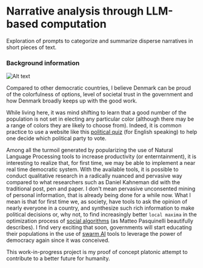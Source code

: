 # Narrative analysis through LLM-based computation

Exploration of prompts to categorize and summarize disperse narratives in short pieces of text.

### Background information

![Alt text](https://github.com/Pentacosiarca/nlp-llm-narrative-category-summary/blob/main/danishDemocracy.jpg)

Compared to other democratic countries, I believe Denmark can be proud of the colorfulness of options, level of societal trust in the government and how Denmark broadly keeps up with the good work.

While living here, it was mind shifting to learn that a good number of the population is not set in electing any particular color (although there may be a range of colors they are likely to choose from). Indeed, it is common practice to use a website like this [political quiz](https://danmark.isidewith.com/en/political-quiz) (for English speaking) to help one decide which political party to vote.

Among all the turmoil generated by popularizing the use of Natural Language Processing tools to increase productivity (or enterntainment), it is interesting to realize that, for first time, we may be able to implement a near real time democratic system. With the available tools, it is possible to conduct qualitative research in a radically nuanced and pervasive way compared to what researchers such as Daniel Kahneman did with the traditional post, pen and paper. I don't mean pervasive unconsented mining of personal information, that is already being done for a while now. What I mean is that for first time we, as society, have tools to ask the opinion of nearly everyone in a country, and synthesize such rich information to make political decisions or, why not, to find increasingly better `local maxima` in the optimization process of [social algorithms](https://matteopasquinelli.com/3000-years-of-algorithmic-rituals/) (as Matteo Pasquinelli beautifully describes). I find very exciting that soon, governments will start educating their populations in the use of [swarm AI](chrome-extension://efaidnbmnnnibpcajpcglclefindmkaj/https://arxiv.org/ftp/arxiv/papers/2311/2311.00728.pdf) tools to leverage the power of democracy again since it was conceived.

This work-in-progress project is my proof of concept platonic attempt to contribute to a better future for humanity.
